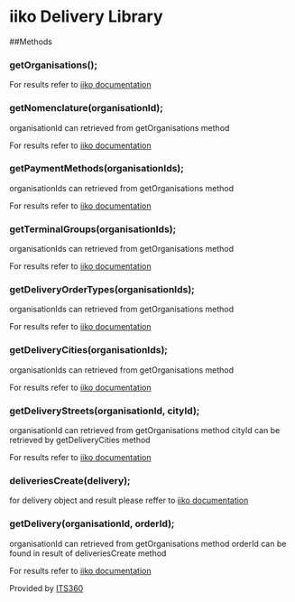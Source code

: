 # iiko Delivery Library

##Methods

### getOrganisations();

For results refer to [iiko documentation](https://api-eu.iiko.services/#tag/Organizations/paths/~1api~11~1organizations/post)

### getNomenclature(organisationId);

organisationId can retrieved from getOrganisations method

For results refer to [iiko documentation](https://api-eu.iiko.services/#tag/Menu/paths/~1api~11~1nomenclature/post)

### getPaymentMethods(organisationIds);

organisationIds can retrieved from getOrganisations method

For results refer to [iiko documentation](https://api-eu.iiko.services/#tag/Dictionaries/paths/~1api~11~1payment_types/post)

### getTerminalGroups(organisationIds);

organisationIds can retrieved from getOrganisations method

For results refer to [iiko documentation](https://api-eu.iiko.services/#tag/Terminal-groups/paths/~1api~11~1terminal_groups/post)

### getDeliveryOrderTypes(organisationIds);

organisationIds can retrieved from getOrganisations method

For results refer to [iiko documentation](https://api-eu.iiko.services/#tag/Dictionaries/paths/~1api~11~1deliveries~1order_types/post)


### getDeliveryCities(organisationIds);

organisationIds can retrieved from getOrganisations method

For results refer to [iiko documentation](https://api-eu.iiko.services/#tag/Addresses/paths/~1api~11~1cities/post)


### getDeliveryStreets(organisationId, cityId);

organisationId can retrieved from getOrganisations method
cityId can be retrieved by getDeliveryCities method

For results refer to [iiko documentation](https://api-eu.iiko.services/#tag/Addresses/paths/~1api~11~1streets~1by_city/post)


### deliveriesCreate(delivery);

for delivery object and result please reffer to [iiko documentation](https://api-eu.iiko.services/#tag/Deliveries:-Create-and-update/paths/~1api~11~1deliveries~1create/post)

### getDelivery(organisationId, orderId);

organisationId can retrieved from getOrganisations method
orderId can be found in result of deliveriesCreate method

For results refer to [iiko documentation](https://api-eu.iiko.services/#tag/Deliveries:-Retrieve/paths/~1api~11~1deliveries~1by_id/post)

Provided by [ITS360](https://its360.lt/)
